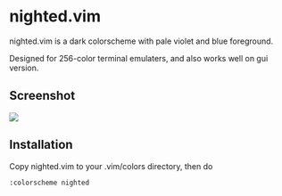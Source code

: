 # nighted.vim

nighted.vim is a dark colorscheme with pale violet and blue foreground.

Designed for 256-color terminal emulaters, and also works well on gui version.

## Screenshot

![](http://to-mega-therion.net/assets/media/nighted_vim_php.png)

## Installation

Copy nighted.vim to your .vim/colors directory, then do

    :colorscheme nighted
